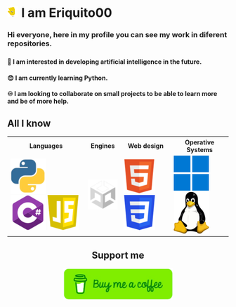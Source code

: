 <body>
  <h1> <img src="https://raw.githubusercontent.com/Eriquito00/Eriquito00/main/gif/perfil.gif" alt="Inicio"> I am Eriquito00 </h1>
  <h3> Hi everyone, here in my profile you can see my work in diferent repositories.</h3>
  <h3></h3>
  <h4>💟 I am interested in developing artificial intelligence in the future.</h4>
  <h4>😊 I am currently learning Python.</h4>
  <h4>♾️ I am looking to collaborate on small projects to be able to learn more and be of more help.</h4>

  <h2>All I know</h2>
<table>
  <tr>
    <th>Languages</th>
    <th>Engines</th>
    <th>Web design</th>
    <th>Operative Systems</th>
  </tr>
  <tr>
    <td>
      <img src="https://raw.githubusercontent.com/Eriquito00/Eriquito00/main/img/python.png" alt="Python">
      <img src="https://raw.githubusercontent.com/Eriquito00/Eriquito00/main/img/c-sharp.png" alt="C#">
      <img src="https://raw.githubusercontent.com/Eriquito00/Eriquito00/main/img/js.png" alt="JavaScript">
    </td>
    <td>
      <img src="https://raw.githubusercontent.com/Eriquito00/Eriquito00/main/img/unity.png" alt="Unity">
    </td>
    <td>
      <img src="https://raw.githubusercontent.com/Eriquito00/Eriquito00/main/img/html.png" alt="HTML">
      <img src="https://raw.githubusercontent.com/Eriquito00/Eriquito00/main/img/css.png" alt="CSS">
    </td>
    <td>
      <img src="https://raw.githubusercontent.com/Eriquito00/Eriquito00/main/img/windows.png" alt="Windows">
      <img src="https://raw.githubusercontent.com/Eriquito00/Eriquito00/main/img/linux.png" alt="Linux">
    </td>
  </tr>
</table>

<div style="text-align:center;">
  <h2 style="text-align:center;">Support me</h2>
  <a href="https://www.buymeacoffee.com/eriquito00" style="display: block; margin: auto;">
    <img src="https://raw.githubusercontent.com/Eriquito00/Eriquito00/main/img/coffee.png" alt="Buy Me A Coffee" width="250">
  </a>
</div>

</body>

